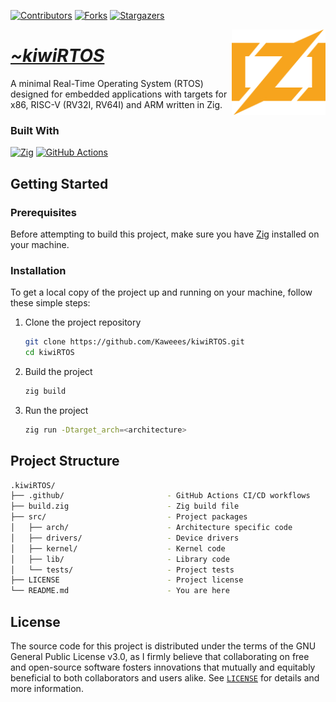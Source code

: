 <!-- PROJECT SHIELDS -->
<!--
*** I'm using markdown "reference style" links for readability.
*** Reference links are enclosed in brackets [ ] instead of parentheses ( ).
*** See the bottom of this document for the declaration of the reference variables
*** for contributors-url, forks-url, etc. This is an optional, concise syntax you may use.
*** https://www.markdownguide.org/basic-syntax/#reference-style-links
-->
<div align="left">

[![Contributors][contributors-shield]][contributors-url]
[![Forks][forks-shield]][forks-url]
[![Stargazers][stars-shield]][stars-url]

</div>

<a href="https://github.com/Kaweees/kiwiRTOS">
  <img alt="Zig Logo" src="assets/img/zig-mark.svg" align="right" width="150">
</a>

<div align="left">
  <h1><em><a href="https://miguelvf.dev/blog/dotfiles/compendium">~kiwiRTOS</a></em></h1>
</div>

<!-- ABOUT THE PROJECT -->

A minimal Real-Time Operating System (RTOS) designed for embedded applications with targets for x86, RISC-V (RV32I, RV64I) and ARM written in Zig.

### Built With

[![Zig][Zig-shield]][Zig-url]
[![GitHub Actions][github-actions-shield]][github-actions-url]

<!-- GETTING STARTED -->

## Getting Started

### Prerequisites

Before attempting to build this project, make sure you have [Zig](https://ziglang.org/learn/getting-started/) installed on your machine.

### Installation

To get a local copy of the project up and running on your machine, follow these simple steps:

1. Clone the project repository

   ```sh
   git clone https://github.com/Kaweees/kiwiRTOS.git
   cd kiwiRTOS
   ```

2. Build the project

   ```sh
   zig build
   ```

3. Run the project

   ```sh
   zig run -Dtarget_arch=<architecture>
   ```

<!-- PROJECT FILE STRUCTURE -->

## Project Structure

```sh
.kiwiRTOS/
├── .github/                       - GitHub Actions CI/CD workflows
├── build.zig                      - Zig build file
├── src/                           - Project packages
│   ├── arch/                      - Architecture specific code
│   ├── drivers/                   - Device drivers
│   ├── kernel/                    - Kernel code
│   ├── lib/                       - Library code
│   └── tests/                     - Project tests
├── LICENSE                        - Project license
└── README.md                      - You are here
```

## License

The source code for this project is distributed under the terms of the GNU General Public License v3.0, as I firmly believe that collaborating on free and open-source software fosters innovations that mutually and equitably beneficial to both collaborators and users alike. See [`LICENSE`](./LICENSE) for details and more information.

<!-- MARKDOWN LINKS & IMAGES -->
<!-- https://www.markdownguide.org/basic-syntax/#reference-style-links -->

[contributors-shield]: https://img.shields.io/github/contributors/Kaweees/kiwiRTOS.svg?style=for-the-badge
[contributors-url]: https://github.com/Kaweees/kiwiRTOS/graphs/contributors
[forks-shield]: https://img.shields.io/github/forks/Kaweees/kiwiRTOS.svg?style=for-the-badge
[forks-url]: https://github.com/Kaweees/kiwiRTOS/network/members
[stars-shield]: https://img.shields.io/github/stars/Kaweees/kiwiRTOS.svg?style=for-the-badge
[stars-url]: https://github.com/Kaweees/kiwiRTOS/stargazers

<!-- MARKDOWN SHIELD BAGDES & LINKS -->
<!-- https://github.com/Ileriayo/markdown-badges -->

[Zig-shield]: https://img.shields.io/badge/Zig-%f7a41d.svg?style=for-the-badge&logo=zig&logoColor=f7a41d&labelColor=222222&color=f7a41d
[Zig-url]: https://ziglang.org/
[github-actions-shield]: https://img.shields.io/badge/github%20actions-%232671E5.svg?style=for-the-badge&logo=githubactions&logoColor=2671E5&labelColor=222222&color=2671E5
[github-actions-url]: https://github.com/features/actions
